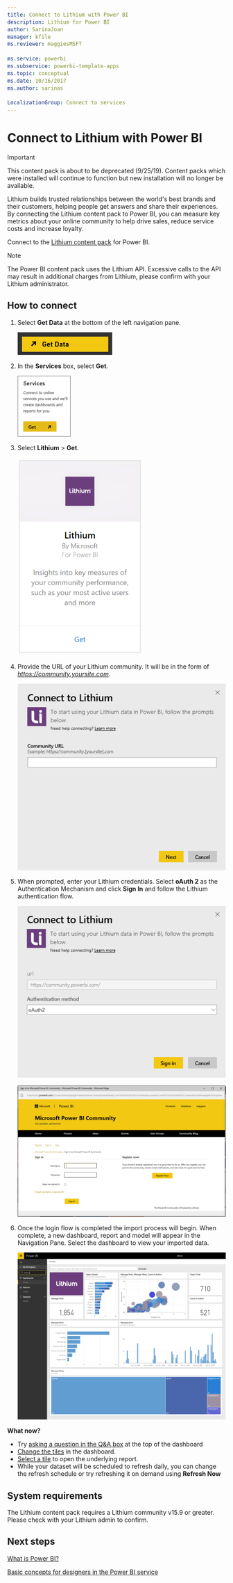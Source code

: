 ```yaml
---
title: Connect to Lithium with Power BI
description: Lithium for Power BI
author: SarinaJoan
manager: kfile
ms.reviewer: maggiesMSFT

ms.service: powerbi
ms.subservice: powerbi-template-apps
ms.topic: conceptual
ms.date: 10/16/2017
ms.author: sarinas

LocalizationGroup: Connect to services
---
```

# Connect to Lithium with Power BI
>[!IMPORTANT]
>This content pack is about to be deprecated (9/25/19). Content packs which were installed will continue to function but new installation will no longer be available.

Lithium builds trusted relationships between the world's best brands and their customers, helping people get answers and share their experiences. By connecting the Lithium content pack to Power BI, you can measure key metrics about your online community to help drive sales, reduce service costs and increase loyalty. 

Connect to the [Lithium content pack](https://app.powerbi.com/getdata/services/lithium) for Power BI.

>[!NOTE]
>The Power BI content pack uses the Lithium API. Excessive calls to the API may result in additional charges from Lithium, please confirm with your Lithium administrator.

## How to connect
1. Select **Get Data** at the bottom of the left navigation pane.
   
   ![](media/service-connect-to-lithium/pbi_getdata.png) 
2. In the **Services** box, select **Get**.
   
   ![](media/service-connect-to-lithium/pbi_getservices.png) 
3. Select **Lithium** \> **Get**.
   
   ![](media/service-connect-to-lithium/lithiumconnect.png)
4. Provide the URL of your Lithium community. It will be in the form of *https://community.yoursite.com*.
   
   ![](media/service-connect-to-lithium/params.png)
5. When prompted, enter your Lithium credentials. Select **oAuth 2** as the Authentication Mechanism and click **Sign In** and follow the Lithium authentication flow.
   
   ![](media/service-connect-to-lithium/creds.png)
   
   ![](media/service-connect-to-lithium/creds2.png)
6. Once the login flow is completed the import process will begin. When complete, a new dashboard, report and model will appear in the Navigation Pane. Select the dashboard to view your imported data.
   
    ![](media/service-connect-to-lithium/lithium.png)

**What now?**

* Try [asking a question in the Q&A box](consumer/end-user-q-and-a.md) at the top of the dashboard
* [Change the tiles](service-dashboard-edit-tile.md) in the dashboard.
* [Select a tile](consumer/end-user-tiles.md) to open the underlying report.
* While your dataset will be scheduled to refresh daily, you can change the refresh schedule or try refreshing it on demand using **Refresh Now**

## System requirements
The Lithium content pack requires a Lithium community v15.9 or greater. Please check with your Lithium admin to confirm.

## Next steps
[What is Power BI?](power-bi-overview.md)

[Basic concepts for designers in the Power BI service](service-basic-concepts.md)

